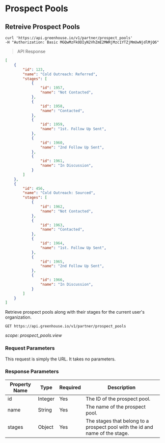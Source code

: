 # Prospect Pools

## Retreive Prospect Pools

```shell
curl 'https://api.greenhouse.io/v1/partner/prospect_pools'
-H "Authorization: Basic MGQwMzFkODIyN2VhZmE2MWRjMzc1YTZjMmUwNjdlMjQ6"
```
> API Response

```json
[
    {
        "id": 123,
        "name": "Cold Outreach: Referred",
        "stages": [
            {
                "id": 1957,
                "name": "Not Contacted",
            },
            {
                "id": 1958,
                "name": "Contacted",
            },
            {
                "id": 1959,
                "name": "1st. Follow Up Sent",
            },
            {
                "id": 1960,
                "name": "2nd Follow Up Sent",
            },
            {
                "id": 1961,
                "name": "In Discussion",
            }
        ]
    },
    {
        "id": 456,
        "name": "Cold Outreach: Sourced",
        "stages": [
            {
                "id": 1962,
                "name": "Not Contacted",
            },
            {
                "id": 1963,
                "name": "Contacted",
            },
            {
                "id": 1964,
                "name": "1st. Follow Up Sent",
            },
            {
                "id": 1965,
                "name": "2nd Follow Up Sent",
            },
            {
                "id": 1966,
                "name": "In Discussion",
            }
        ]
    }
]
```

Retrieve prospect pools along with their stages for the current user's organization.

`GET https://api.greenhouse.io/v1/partner/prospect_pools`

*scope: prospect_pools.view*

### Request Parameters

This request is simply the URL. It takes no parameters.

### Response Parameters

Property Name | Type | Required | Description
-------------- | -------------- | -------------- | --------------
id | Integer | Yes | The ID of the prospect pool.
name | String | Yes | The name of the prospect pool.
stages | Object | Yes | The stages that belong to a prospect pool with the id and name of the stage.
